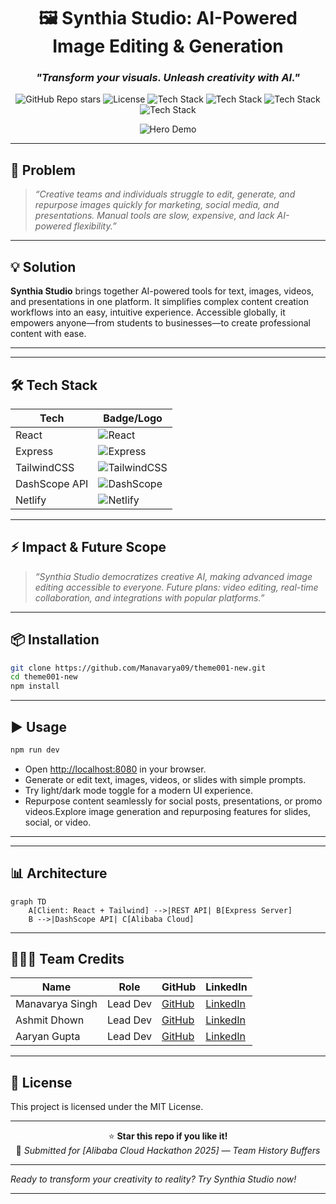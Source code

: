 <div align="center">

# 🖼️ Synthia Studio: AI-Powered Image Editing & Generation
### _"Transform your visuals. Unleash creativity with AI."_

![GitHub Repo stars](https://img.shields.io/github/stars/Manavarya09/theme001-new?style=social)
![License](https://img.shields.io/github/license/Manavarya09/theme001-new)
![Tech Stack](https://img.shields.io/badge/React-20232A?logo=react&logoColor=61DAFB)
![Tech Stack](https://img.shields.io/badge/Express-000?logo=express&logoColor=white)
![Tech Stack](https://img.shields.io/badge/TailwindCSS-38B2AC?logo=tailwindcss&logoColor=white)
![Tech Stack](https://img.shields.io/badge/DashScope-00B5FF?logo=alibaba&logoColor=white)

<!-- Demo GIF or Screenshot -->
![Hero Demo](public/logo-synthia.svg)
<!-- Replace with a GIF or demo screenshot for extra wow! -->
<!-- ![Demo GIF](https://your-demo-link/demo.gif) -->

</div>

---

## 🚨 Problem

> _“Creative teams and individuals struggle to edit, generate, and repurpose images quickly for marketing, social media, and presentations. Manual tools are slow, expensive, and lack AI-powered flexibility.”_

---

## 💡 Solution

**Synthia Studio** brings together AI-powered tools for text, images, videos, and presentations in one platform. It simplifies complex content creation workflows into an easy, intuitive experience. Accessible globally, it empowers anyone—from students to businesses—to create professional content with ease.

---


---

## 🛠️ Tech Stack

<div align="center">

| Tech         | Badge/Logo                                                                 |
|--------------|---------------------------------------------------------------------------|
| React        | ![React](https://img.shields.io/badge/React-20232A?logo=react&logoColor=61DAFB) |
| Express      | ![Express](https://img.shields.io/badge/Express-000?logo=express&logoColor=white) |
| TailwindCSS  | ![TailwindCSS](https://img.shields.io/badge/TailwindCSS-38B2AC?logo=tailwindcss&logoColor=white) |
| DashScope API| ![DashScope](https://img.shields.io/badge/DashScope-00B5FF?logo=alibaba&logoColor=white) |
| Netlify      | ![Netlify](https://img.shields.io/badge/Netlify-00C7B7?logo=netlify&logoColor=white) |

</div>

---

## ⚡ Impact & Future Scope

> _“Synthia Studio democratizes creative AI, making advanced image editing accessible to everyone. Future plans: video editing, real-time collaboration, and integrations with popular platforms.”_

---

## 📦 Installation

```bash
git clone https://github.com/Manavarya09/theme001-new.git
cd theme001-new
npm install
```

---

## ▶️ Usage

```bash
npm run dev
```
- Open [http://localhost:8080](http://localhost:8080) in your browser.
- Generate or edit text, images, videos, or slides with simple prompts.
- Try light/dark mode toggle for a modern UI experience.
- Repurpose content seamlessly for social posts, presentations, or promo videos.Explore image generation and repurposing features for slides, social, or video.


---



---

## 📊 Architecture

```mermaid
graph TD
    A[Client: React + Tailwind] -->|REST API| B[Express Server]
    B -->|DashScope API| C[Alibaba Cloud]
```

---

## 🧑‍🤝‍🧑 Team Credits

| Name            | Role         | GitHub                        | LinkedIn                |
|-----------------|-------------|-------------------------------|-------------------------|
| Manavarya Singh | Lead Dev    | [GitHub](https://github.com/Manavarya09) | [LinkedIn](https://linkedin.com/in/manavaryasingh) |
| Ashmit Dhown    | Lead Dev    | [GitHub](#)                   | [LinkedIn](#)           |
| Aaryan Gupta    | Lead Dev    | [GitHub](#)                   | [LinkedIn](#)           |

---

## 📜 License

This project is licensed under the MIT License.

---

<div align="center">

⭐ **Star this repo if you like it!**  
🏅 _Submitted for [Alibaba Cloud Hackathon 2025] — Team History Buffers_

</div>

---

_Ready to transform your creativity to reality? Try Synthia Studio now!_

---

